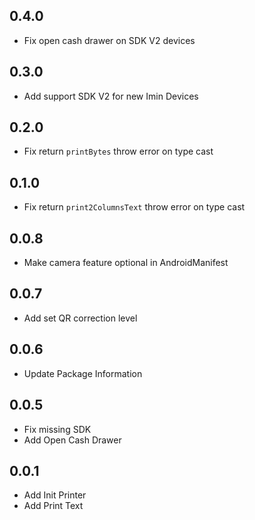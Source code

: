 ## 0.4.0

* Fix open cash drawer on SDK V2 devices

## 0.3.0

* Add support SDK V2 for new Imin Devices

## 0.2.0

* Fix return `printBytes` throw error on type cast

## 0.1.0

* Fix return `print2ColumnsText` throw error on type cast

## 0.0.8

* Make camera feature optional in AndroidManifest

## 0.0.7

* Add set QR correction level

## 0.0.6

* Update Package Information

## 0.0.5

* Fix missing SDK
* Add Open Cash Drawer

## 0.0.1

* Add Init Printer
* Add Print Text

